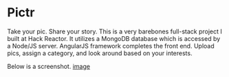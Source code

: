 # Pictr
Take your pic. Share your story. 
This is a very barebones full-stack project I built at Hack Reactor. It utilizes a MongoDB database which is accessed by a Node/JS server. AngularJS framework completes the front end. Upload pics, assign a category, and look around based on your interests. 

Below is a screenshot. 
[image](http://i.imgur.com/0HFSA7s.jpg)
